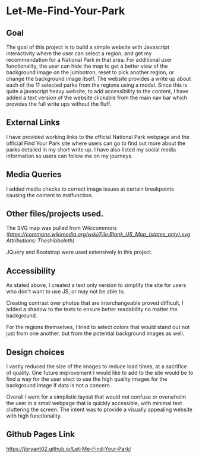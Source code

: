 # Let-Me-Find-Your-Park

## Goal
The goal of this project is to build a simple website with Javascript interactivity where the user can select a region, and get my recommendation for a National Park in that area. For additional user functionality, the user can hide the map to get a better view of the background image on the jumbotron, reset to pick another region, or change the background image itself. The website provides a write up about each of the 11 selected parks from the regions using a modal. Since this is quite a javascript heavy website, to add accessibility to the content, I have added a text version of the website clickable from the main nav bar which provides the full write ups without the fluff.

## External Links
I have provided working links to the official National Park webpage and the official Find Your Park site where users can go to find out more about the parks detailed in my short write up. I have also listed my social media information so users can follow me on my journeys. 

## Media Queries
I added media checks to correct image issues at certain breakpoints causing the content to malfunction.

## Other files/projects used.
The SVG map was pulled from Wikicommons *(https://commons.wikimedia.org/wiki/File:Blank_US_Map_(states_only).svg Attributions: Theshibboleth)*

JQuery and Bootstrap were used extensively in this project.

## Accessibility

As stated above, I created a text only version to simplify the site for users who don't want to use JS, or may not be able to.

Creating contrast over photos that are interchangeable proved difficult, I added a shadow to the texts to ensure better readability no matter the background.

For the regions themselves, I tried to select colors that would stand out not just from one another, but from the potential background images as well.

## Design choices

I vastly reduced the size of the images to reduce load times, at a sacrifice of quality. One future improvement I would like to add to the site would be to find a way for the user elect to use the high quality images for the background image if data is not a concern.

Overall I went for a simplistic layout that would not confuse or overwhelm the user in a small webpage that is quickly accessible, with minimal text cluttering the screen. The intent was to provide a visually appealing website with high functionality.

## Github Pages Link
https://jbryant02.github.io/Let-Me-Find-Your-Park/
